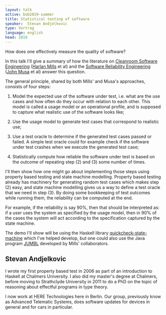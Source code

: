 ```yaml
---
layout: talk
active: bob2019-summer
title: Statistical testing of software
speaker:  Stevan Andjelkovic
type: Vortrag
language: english
head: 2019
---
```

How does one effectively measure the quality of software?

In this talk I'll give a summary of how the literature on [Cleanroom
Software Engineering](https://en.wikipedia.org/wiki/Cleanroom_software_engineering) ([Harlan Mills](https://en.wikipedia.org/wiki/Harlan_mills) et al) and the [Software Reliability Engineering](https://en.wikipedia.org/wiki/Software_reliability_testing)
([John Musa](https://doi.ieeecomputersociety.org/10.1109/MS.2009.132) et al) answer this question.

The general principle, shared by both Mills' and Musa's approaches,
consists of four steps:

1. Model the expected use of the software under test, i.e. what are the use
   cases and how often do they occur with relation to each other. This model
   is called a usage model or an operational profile, and is supposed to
   capture what realistic use of the software looks like;

2. Use the usage model to generate test cases that correspond to realistic
   use;

3. Use a test oracle to determine if the generated test cases passed or
   failed. A simple test oracle could for example check if the software under
   test crashes when we execute the generated test case;

4. Statistically compute how reliable the software under test is based on the
   outcome of repeating step (2) and (3) some number of times.

I'll then show how one might go about implementing those steps using
property based testing and state machine modelling. Property based
testing already has machinery for generating random test cases which
makes step (2) easy, and state machine modelling gives us a way to
define a test oracle that we need in step (3). By doing some
bookkeeping of test outcomes while running them, the reliability can
be computed at the end.

For example, if the reliability is say 90%, then that should be
interpreted as: if a user uses the system as specified by the usage
model, then in 90% of the cases the system will act according to the
specification captured by the state machine.

The demo I'll show will be using the Haskell library
[quickcheck-state-machine](https://github.com/advancedtelematic/quickcheck-state-machine) which I've helped develop, but one could also
use the Java program [JUMBL](http://jumbl.sourceforge.net/jumblTop.html) developed by Mills' collaborators.

## Stevan Andjelkovic

I wrote my first property based test in 2006 as part of an
introduction to Haskell at Chalmers University. I also did my master's
degree at Chalmers, before moving to Strathclyde University in 2011 to
do a PhD on the topic of reasoning about effectful programs in type
theory.

I now work at HERE Technologies here in Berlin. Our group, previously
know as Advanced Telematic Systems, does software updates for devices
in general and for cars in particular.
